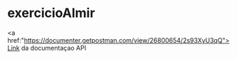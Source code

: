 # exercicioAlmir

<a href:"https://documenter.getpostman.com/view/26800654/2s93XyU3qQ">Link da documentaçao API</a>
